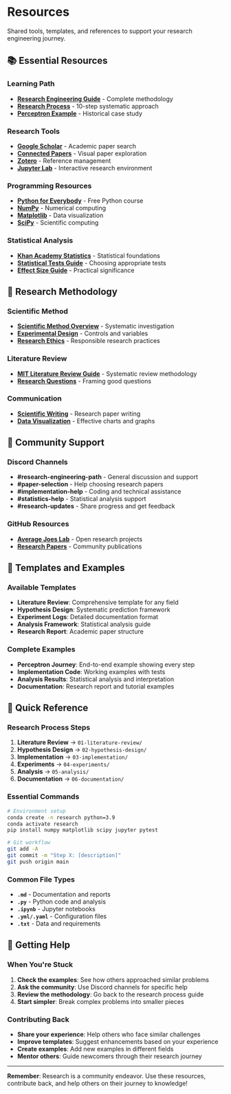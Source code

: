 # Resources

Shared tools, templates, and references to support your research engineering journey.

## 📚 Essential Resources

### Learning Path
- **[Research Engineering Guide](https://averagejoeslab.com/docs/research-engineering/getting-started)** - Complete methodology
- **[Research Process](https://averagejoeslab.com/docs/research-engineering/research-process)** - 10-step systematic approach
- **[Perceptron Example](https://averagejoeslab.com/docs/research-engineering/perceptron-research-example)** - Historical case study

### Research Tools
- **[Google Scholar](https://scholar.google.com/)** - Academic paper search
- **[Connected Papers](https://www.connectedpapers.com/)** - Visual paper exploration
- **[Zotero](https://www.zotero.org/)** - Reference management
- **[Jupyter Lab](https://jupyter.org/)** - Interactive research environment

### Programming Resources
- **[Python for Everybody](https://www.py4e.com/)** - Free Python course
- **[NumPy](https://numpy.org/doc/stable/user/quickstart.html)** - Numerical computing
- **[Matplotlib](https://matplotlib.org/stable/tutorials/index.html)** - Data visualization
- **[SciPy](https://docs.scipy.org/doc/scipy/reference/stats.html)** - Scientific computing

### Statistical Analysis
- **[Khan Academy Statistics](https://www.khanacademy.org/math/statistics-probability)** - Statistical foundations
- **[Statistical Tests Guide](https://www.scribbr.com/statistics/statistical-tests/)** - Choosing appropriate tests
- **[Effect Size Guide](https://www.statisticshowto.com/probability-and-statistics/effect-size/)** - Practical significance

## 🔬 Research Methodology

### Scientific Method
- **[Scientific Method Overview](https://www.khanacademy.org/science/biology/intro-to-biology/science-of-biology/a/the-science-of-biology)** - Systematic investigation
- **[Experimental Design](https://www.khanacademy.org/math/statistics-probability/designing-studies)** - Controls and variables
- **[Research Ethics](https://www.niehs.nih.gov/research/resources/bioethics/whatis/)** - Responsible research practices

### Literature Review
- **[MIT Literature Review Guide](https://libguides.mit.edu/c.php?g=175963&p=1158594)** - Systematic review methodology
- **[Research Questions](https://writingcenter.unc.edu/tips-and-tools/research-questions/)** - Framing good questions

### Communication
- **[Scientific Writing](https://www.nature.com/articles/d41586-019-02918-5)** - Research paper writing
- **[Data Visualization](https://www.storytellingwithdata.com/fundamentals)** - Effective charts and graphs

## 🤝 Community Support

### Discord Channels
- **#research-engineering-path** - General discussion and support
- **#paper-selection** - Help choosing research papers
- **#implementation-help** - Coding and technical assistance
- **#statistics-help** - Statistical analysis support
- **#research-updates** - Share progress and get feedback

### GitHub Resources
- **[Average Joes Lab](https://github.com/mrcloudchase/averagejoeslab)** - Open research projects
- **[Research Papers](https://averagejoeslab.com/internal-papers)** - Community publications

## 📖 Templates and Examples

### Available Templates
- **Literature Review**: Comprehensive template for any field
- **Hypothesis Design**: Systematic prediction framework
- **Experiment Logs**: Detailed documentation format
- **Analysis Framework**: Statistical analysis guide
- **Research Report**: Academic paper structure

### Complete Examples
- **Perceptron Journey**: End-to-end example showing every step
- **Implementation Code**: Working examples with tests
- **Analysis Results**: Statistical analysis and interpretation
- **Documentation**: Research report and tutorial examples

## 🎯 Quick Reference

### Research Process Steps
1. **Literature Review** → `01-literature-review/`
2. **Hypothesis Design** → `02-hypothesis-design/`
3. **Implementation** → `03-implementation/`
4. **Experiments** → `04-experiments/`
5. **Analysis** → `05-analysis/`
6. **Documentation** → `06-documentation/`

### Essential Commands
```bash
# Environment setup
conda create -n research python=3.9
conda activate research
pip install numpy matplotlib scipy jupyter pytest

# Git workflow
git add -A
git commit -m "Step X: [description]"
git push origin main
```

### Common File Types
- **`.md`** - Documentation and reports
- **`.py`** - Python code and analysis
- **`.ipynb`** - Jupyter notebooks
- **`.yml/.yaml`** - Configuration files
- **`.txt`** - Data and requirements

## 🚀 Getting Help

### When You're Stuck
1. **Check the examples**: See how others approached similar problems
2. **Ask the community**: Use Discord channels for specific help
3. **Review the methodology**: Go back to the research process guide
4. **Start simpler**: Break complex problems into smaller pieces

### Contributing Back
- **Share your experience**: Help others who face similar challenges
- **Improve templates**: Suggest enhancements based on your experience
- **Create examples**: Add new examples in different fields
- **Mentor others**: Guide newcomers through their research journey

---

**Remember**: Research is a community endeavor. Use these resources, contribute back, and help others on their journey to knowledge!
